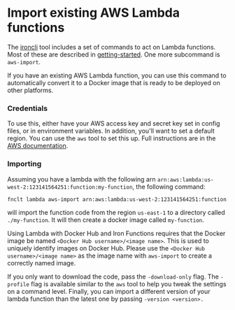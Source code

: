 Import existing AWS Lambda functions
====================================

The [ironcli](https://github.com/iron-io/functions/fnctl/) tool includes a set of
commands to act on Lambda functions. Most of these are described in
[getting-started](./getting-started.md). One more subcommand is `aws-import`.

If you have an existing AWS Lambda function, you can use this command to
automatically convert it to a Docker image that is ready to be deployed on
other platforms.

### Credentials

To use this, either have your AWS access key and secret key set in config
files, or in environment variables. In addition, you'll want to set a default
region. You can use the `aws` tool to set this up. Full instructions are in the
[AWS documentation][awscli].

[awscli]: http://docs.aws.amazon.com/cli/latest/userguide/cli-chap-getting-started.html#cli-config-files

### Importing

Assuming you have a lambda with the following arn `arn:aws:lambda:us-west-2:123141564251:function:my-function`, the following command:

```sh
fnclt lambda aws-import arn:aws:lambda:us-west-2:123141564251:function:my-function us-east-1 user/my-function
```

will import the function code from the region `us-east-1` to a directory called `./my-function`. It will
then create a docker image called `my-function`.

Using Lambda with Docker Hub and Iron Functions requires that the Docker image be
named `<Docker Hub username>/<image name>`. This is used to uniquely identify
images on Docker Hub. Please use the `<Docker Hub username>/<image
name>` as the image name with `aws-import` to create a correctly named image.

If you only want to download the code, pass the `-download-only` flag. The
 `-profile` flag is available similar to the `aws` tool to help
you tweak the settings on a command level. Finally, you can import a different version of your lambda function than the latest one
by passing `-version <version>.`
